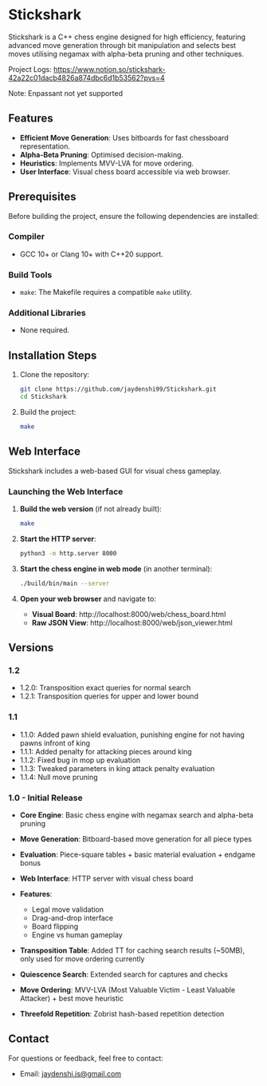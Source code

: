 # Stickshark

Stickshark is a C++ chess engine designed for high efficiency, featuring advanced move generation through bit manipulation and selects best moves utilising negamax with alpha-beta pruning and other techniques.

Project Logs: https://www.notion.so/stickshark-42a22c01dacb4826a874dbc6d1b53562?pvs=4

Note: Enpassant not yet supported

## Features
- **Efficient Move Generation**: Uses bitboards for fast chessboard representation.
- **Alpha-Beta Pruning**: Optimised decision-making.
- **Heuristics**: Implements MVV-LVA for move ordering.
- **User Interface**: Visual chess board accessible via web browser.


## Prerequisites

Before building the project, ensure the following dependencies are installed:

### Compiler
- GCC 10+ or Clang 10+ with C++20 support.

### Build Tools
- `make`: The Makefile requires a compatible `make` utility.

### Additional Libraries
- None required.

## Installation Steps

1. Clone the repository:
   ```bash
   git clone https://github.com/jaydenshi99/Stickshark.git
   cd Stickshark
   ```

2. Build the project:
   ```bash
   make
   ```


## Web Interface

Stickshark includes a web-based GUI for visual chess gameplay.

### Launching the Web Interface

1. **Build the web version** (if not already built):
   ```bash
   make
   ```

2. **Start the HTTP server**:
   ```bash
   python3 -m http.server 8000
   ```

3. **Start the chess engine in web mode** (in another terminal):
   ```bash
   ./build/bin/main --server
   ```

4. **Open your web browser** and navigate to:
   - **Visual Board**: http://localhost:8000/web/chess_board.html
   - **Raw JSON View**: http://localhost:8000/web/json_viewer.html

## Versions

### 1.2
- 1.2.0: Transposition exact queries for normal search
- 1.2.1: Transposition queries for upper and lower bound

### 1.1
- 1.1.0: Added pawn shield evaluation, punishing engine for not having pawns infront of king
- 1.1.1: Added penalty for attacking pieces around king
- 1.1.2: Fixed bug in mop up evaluation
- 1.1.3: Tweaked parameters in king attack penalty evaluation
- 1.1.4: Null move pruning

### 1.0 - Initial Release
- **Core Engine**: Basic chess engine with negamax search and alpha-beta pruning
- **Move Generation**: Bitboard-based move generation for all piece types
- **Evaluation**: Piece-square tables + basic material evaluation + endgame bonus
- **Web Interface**: HTTP server with visual chess board
- **Features**: 
  - Legal move validation
  - Drag-and-drop interface
  - Board flipping
  - Engine vs human gameplay

- **Transposition Table**: Added TT for caching search results (~50MB), only used for move ordering currently
- **Quiescence Search**: Extended search for captures and checks
- **Move Ordering**: MVV-LVA (Most Valuable Victim - Least Valuable Attacker) + best move heuristic
- **Threefold Repetition**: Zobrist hash-based repetition detection

## Contact
For questions or feedback, feel free to contact:
- Email: jaydenshi.js@gmail.com
